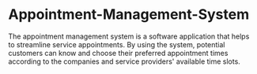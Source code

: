 # Appointment-Management-System
The appointment management system is a software application that helps to streamline service appointments. By using the system, potential customers can know and choose their preferred appointment times according to the companies and service providers' available time slots.
